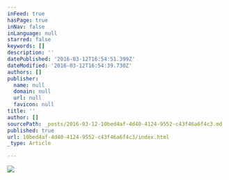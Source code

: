 ```yaml
---
inFeed: true
hasPage: true
inNav: false
inLanguage: null
starred: false
keywords: []
description: ''
datePublished: '2016-03-12T16:54:51.399Z'
dateModified: '2016-03-12T16:54:39.730Z'
authors: []
publisher:
  name: null
  domain: null
  url: null
  favicon: null
title: ''
author: []
sourcePath: _posts/2016-03-12-10bed4af-4d40-4124-9552-c43f46a6f4c3.md
published: true
url: 10bed4af-4d40-4124-9552-c43f46a6f4c3/index.html
_type: Article

---
```

![](https://the-grid-user-content.s3-us-west-2.amazonaws.com/fa4acc83-3880-40b8-a2df-9a1393219ea8.jpg)